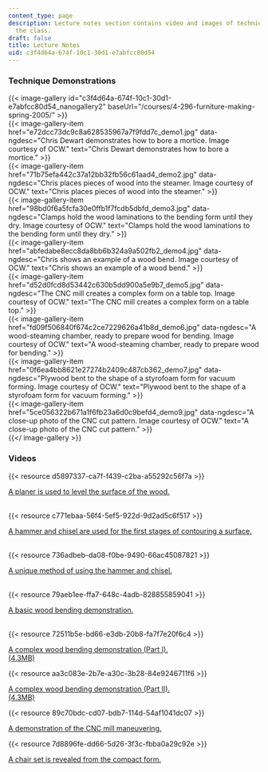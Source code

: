 ```yaml
---
content_type: page
description: Lecture notes section contains video and images of techniques used in
  the class.
draft: false
title: Lecture Notes
uid: c3f4d64a-674f-10c1-30d1-e7abfcc80d54
---
```

### Technique Demonstrations

{{< image-gallery id="c3f4d64a-674f-10c1-30d1-e7abfcc80d54_nanogallery2" baseUrl="/courses/4-296-furniture-making-spring-2005/" >}}  
{{< image-gallery-item href="e72dcc73dc9c8a628535967a7f9fdd7c_demo1.jpg" data-ngdesc="Chris Dewart demonstrates how to bore a mortice. Image courtesy of OCW." text="Chris Dewart demonstrates how to bore a mortice." >}}  
{{< image-gallery-item href="71b75efa442c37a12bb32fb56c61aad4_demo2.jpg" data-ngdesc="Chris places pieces of wood into the steamer. Image courtesy of OCW." text="Chris places pieces of wood into the steamer." >}}  
{{< image-gallery-item href="98bd0f6a5fcfa30e0ffb1f7fcdb5dbfd_demo3.jpg" data-ngdesc="Clamps hold the wood laminations to the bending form until they dry. Image courtesy of OCW." text="Clamps hold the wood laminations to the bending form until they dry." >}}  
{{< image-gallery-item href="abfedabe8ecc8da8bb6b324a9a502fb2_demo4.jpg" data-ngdesc="Chris shows an example of a wood bend. Image courtesy of OCW." text="Chris shows an example of a wood bend." >}}  
{{< image-gallery-item href="d52d0fcd8d53442c630b5dd900a5e9b7_demo5.jpg" data-ngdesc="The CNC mill creates a complex form on a table top. Image courtesy of OCW." text="The CNC mill creates a complex form on a table top." >}}  
{{< image-gallery-item href="fd09f506840f674c2ce7229626a41b8d_demo6.jpg" data-ngdesc="A wood-steaming chamber, ready to prepare wood for bending. Image courtesy of OCW." text="A wood-steaming chamber, ready to prepare wood for bending." >}}  
{{< image-gallery-item href="0f6ea4bb8621e27274b2409c487cb362_demo7.jpg" data-ngdesc="Plywood bent to the shape of a styrofoam form for vacuum forming. Image courtesy of OCW." text="Plywood bent to the shape of a styrofoam form for vacuum forming." >}}  
{{< image-gallery-item href="5ce056322b671a1f6fb23a6d0c9befd4_demo9.jpg" data-ngdesc="A close-up photo of the CNC cut pattern. Image courtesy of OCW." text="A close-up photo of the CNC cut pattern." >}}  
{{</ image-gallery >}}

### Videos

{{< resource d5897337-ca7f-f439-c2ba-a55292c56f7a >}}

[A planer is used to level the surface of the wood.](http://www.archive.org/download/MIT4.296S05/1_512kb.mp4)   
 

{{< resource c771ebaa-56f4-5ef5-922d-9d2ad5c6f517 >}}

[A hammer and chisel are used for the first stages of contouring a surface.](http://www.archive.org/download/MIT4.296S05/2_512kb.mp4)   
 

{{< resource 736adbeb-da08-f0be-9490-66ac45087821 >}}

[A unique method of using the hammer and chisel.](http://www.archive.org/download/MIT4.296S05/3_512kb.mp4)   
 

{{< resource 79aeb1ee-ffa7-648c-4adb-828855859041 >}}

[A basic wood bending demonstration.](http://www.archive.org/download/MIT4.296S05/4_512kb.mp4)   
 

{{< resource 72511b5e-bd66-e3db-20b8-fa7f7e20f6c4 >}}

[A complex wood bending demonstration (Part I).](http://www.archive.org/download/MIT4.296S05/5_512kb.mp4)   
[(4.3MB)](http://www.archive.org/download/MIT4.296S05/5_512kb.mp4)

{{< resource aa3c083e-2b7e-a30c-3b28-84e9246711f6 >}}

[A complex wood bending demonstration (Part II).](http://www.archive.org/download/MIT4.296S05/6_512kb.mp4)   
[(4.3MB)](http://www.archive.org/download/MIT4.296S05/6_512kb.mp4)

{{< resource 89c70bdc-cd07-bdb7-114d-54af1041dc07 >}}

[A demonstration of the CNC mill maneuvering.](http://www.archive.org/download/MIT4.296S05/7_512kb.mp4)

{{< resource 7d8896fe-dd66-5d26-3f3c-fbba0a29c92e >}}

[A chair set is revealed from the compact form.](http://www.archive.org/download/MIT4.296S05/8_512kb.mp4)